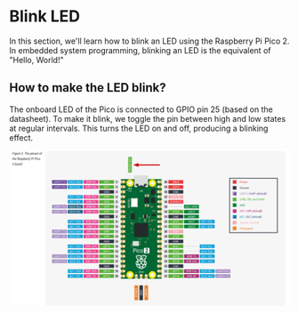 # Blink LED

In this section, we'll learn how to blink an LED using the Raspberry Pi Pico 2. In embedded system programming, blinking an LED is the equivalent of "Hello, World!"

## How to make the LED blink?

The onboard LED of the Pico is connected to GPIO pin 25 (based on the datasheet). To make it blink, we toggle the pin between high and low states at regular intervals. This turns the LED on and off, producing a blinking effect.

<img style="display: block; margin: auto;" alt="pico2" src="../images/pico2-board.png"/>
